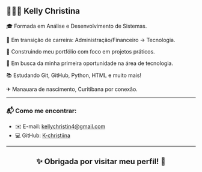 ## 👩🏻‍💻 Kelly Christina

🎓 Formada em Análise e Desenvolvimento de Sistemas.
  
🔁 Em transição de carreira: Administração/Financeiro → Tecnologia.

🌱 Construindo meu portfólio com foco em projetos práticos. 

💼 Em busca da minha primeira oportunidade na área de tecnologia.  

📚 Estudando Git, GitHub, Python, HTML e muito mais!

✈ Manauara de nascimento, Curitibana por conexão.

---

### 📬 Como me encontrar:
- ✉️ E-mail: kellychristin4@gmail.com  
- 💻 GitHub: [K-christiina](https://github.com/K-christiina)

---

<div align="center">
  <h3 style="font-size: 20px;">✨ Obrigada por visitar meu perfil! 💙</h3>
</div>